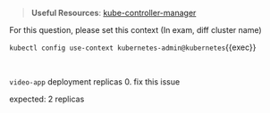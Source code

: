 
> <strong>Useful Resources</strong>: [kube-controller-manager](https://kubernetes.io/docs/reference/command-line-tools-reference/kube-controller-manager/)

For this question, please set this context (In exam, diff cluster name)

`kubectl config use-context kubernetes-admin@kubernetes`{{exec}}

<br>

`video-app` deployment replicas 0. fix this issue

expected: 2 replicas